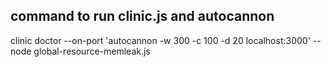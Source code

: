 ## command to run clinic.js and autocannon
clinic doctor --on-port 'autocannon -w 300 -c 100 -d 20 localhost:3000' -- node global-resource-memleak.js 